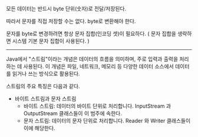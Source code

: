 모든 데이터는 반드시 byte 단위(숫자)로 전달/저장된다.

따라서 문자를 직접 저장할 수는 없다. byte로 변환해야 한다. 

문자를 byte로 변경하려면 항상 문자 집합(인코딩 셋)이 필요하다. (  문자 집합을 생략하면 시스템 기본 문자 집합이 사용된다. )

---

Java에서 "스트림"이라는 개념은 데이터의 흐름을 의미하며, 주로 입력과 출력을 처리하는 데 사용된다.
이 개념은 파일, 네트워크, 메모리 등 다양한 데이터 소스에서 데이터를 읽거나 쓰는 방식으로 활용된다.

스트림의 주요 특징은 다음과 같다.
- 바이트 스트림과 문자 스트림
  - 바이트 스트림: 데이터의 바이트 단위로 처리합니다. InputStream 과 OutputStream 클래스들이 이 범주에 속한다.
  - 문자 스트림: 데이터의 문자 단위로 처리합니다. Reader 와 Writer 클래스들이 이에 해당한다.
